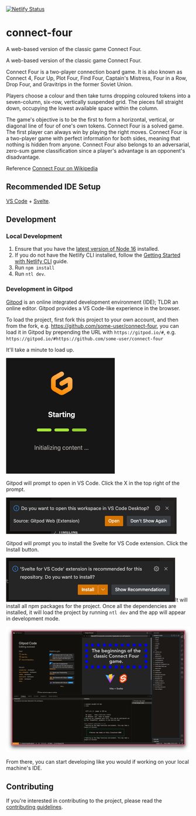 [![Netlify Status](https://api.netlify.com/api/v1/badges/9d86a366-98d4-48d3-acf1-0fd2c817daec/deploy-status)](https://app.netlify.com/sites/awesome-connect-four/deploys)

# connect-four

A web-based version of the classic game Connect Four.

A web-based version of the classic game Connect Four.

Connect Four is a two-player connection board game. It is also known as Connect 4, Four Up, Plot Four, Find Four, Captain's Mistress, Four in a Row, Drop Four, and Gravitrips in the former Soviet Union.

Players choose a colour and then take turns dropping coloured tokens into a seven-column, six-row, vertically suspended grid. The pieces fall straight down, occupying the lowest available space within the column.

The game's objective is to be the first to form a horizontal, vertical, or diagonal line of four of one's own tokens. Connect Four is a solved game. The first player can always win by playing the right moves. Connect Four is a two-player game with perfect information for both sides, meaning that nothing is hidden from anyone. Connect Four also belongs to an adversarial, zero-sum game classification since a player's advantage is an opponent's disadvantage.

Reference [Connect Four on Wikipedia](https://en.wikipedia.org/wiki/Connect_Four)

## Recommended IDE Setup

[VS Code](https://code.visualstudio.com/) +
[Svelte](https://marketplace.visualstudio.com/items?itemName=svelte.svelte-vscode).

## Development

### Local Development

1. Ensure that you have the
   [latest version of Node 16](https://nodejs.org/en/download/) installed.
1. If you do not have the Netlify CLI installed, follow the
   [Getting Started with Netlify CLI](https://docs.netlify.com/cli/get-started/)
   guide.
1. Run `npm install`
1. Run `ntl dev`.

### Development in Gitpod

[Gitpod](https://gitpod.io) is an online integrated development environment
(IDE); TLDR an online editor. Gitpod provides a VS Code-like experience in the
browser.

To load the project, first fork this project to your own account, and then from
the fork, e.g. https://github.com/some-user/connect-four, you can load it in
Gitpod by prepending the URL with `https://gitpod.io/#`, e.g.
`https://gitpod.io/#https://github.com/some-user/connect-four`

It'll take a minute to load up.

![Gitpod loading animation](gitpod-loading.png)

Gitpod will prompt to open in VS Code. Click the X in the top right of the
prompt.

![Prompt to open Gitpod container in VS Code](open-in-gitpod-container-vscode.png)

Gitpod will prompt you to install the Svelte for VS Code extension. Click the
Install button.

![Prompt asking to install the Svelte for VS Code extension](svelte-for-vs-code-extension.png)It
will install all npm packages for the project. Once all the dependencies are
installed, it will load the project by running `ntl dev` and the app will appear
in development mode.

![Connect Four project loaded in Gitpod](gitpod.png)

From there, you can start developing like you would if working on your local
machine's IDE.

## Contributing

If you're interested in contributing to the project, please read the
[contributing guidelines](CONTRIBUTING.md).
